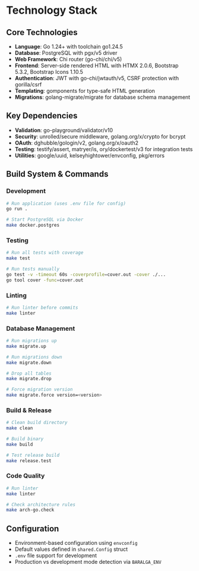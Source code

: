 # Technology Stack

## Core Technologies
- **Language**: Go 1.24+ with toolchain go1.24.5
- **Database**: PostgreSQL with pgx/v5 driver
- **Web Framework**: Chi router (go-chi/chi/v5)
- **Frontend**: Server-side rendered HTML with HTMX 2.0.6, Bootstrap 5.3.2, Bootstrap Icons 1.10.5
- **Authentication**: JWT with go-chi/jwtauth/v5, CSRF protection with gorilla/csrf
- **Templating**: gomponents for type-safe HTML generation
- **Migrations**: golang-migrate/migrate for database schema management

## Key Dependencies
- **Validation**: go-playground/validator/v10
- **Security**: unrolled/secure middleware, golang.org/x/crypto for bcrypt
- **OAuth**: dghubble/gologin/v2, golang.org/x/oauth2
- **Testing**: testify/assert, matryer/is, ory/dockertest/v3 for integration tests
- **Utilities**: google/uuid, kelseyhightower/envconfig, pkg/errors

## Build System & Commands

### Development
```bash
# Run application (uses .env file for config)
go run .

# Start PostgreSQL via Docker
make docker.postgres
```

### Testing
```bash
# Run all tests with coverage
make test

# Run tests manually
go test -v -timeout 60s -coverprofile=cover.out -cover ./...
go tool cover -func=cover.out
```

### Linting
```bash
# Run linter before commits
make linter
```

### Database Management
```bash
# Run migrations up
make migrate.up

# Run migrations down  
make migrate.down

# Drop all tables
make migrate.drop

# Force migration version
make migrate.force version=<version>
```

### Build & Release
```bash
# Clean build directory
make clean

# Build binary
make build

# Test release build
make release.test
```

### Code Quality
```bash
# Run linter
make linter

# Check architecture rules
make arch-go.check
```

## Configuration
- Environment-based configuration using `envconfig`
- Default values defined in `shared.Config` struct
- `.env` file support for development
- Production vs development mode detection via `BARALGA_ENV`